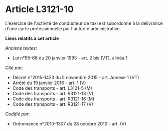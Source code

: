 # Article L3121-10

L'exercice de l'activité de conducteur de taxi est subordonné à la délivrance d'une carte professionnelle par l'autorité
administrative.

**Liens relatifs à cet article**

_Anciens textes_:

  - Loi n°95-66 du 20 janvier 1995 - art. 2 bis (VT), alinéa 1

_Cité par_:

  - Décret n°2015-1423 du 5 novembre 2015 - art. Annexe 1 (VT)
  - Arrêté du 19 janvier 2016 - art. 1 (V)
  - Code des transports - art. L3121-5 (M)
  - Code des transports - art. R3121-13 (V)
  - Code des transports - art. R3121-16 (M)
  - Code des transports - art. R3121-17 (V)

_Codifié par_:

  - Ordonnance n°2010-1307 du 28 octobre 2010 - art. (V)
